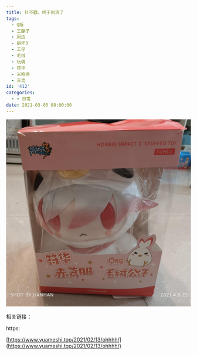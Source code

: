 ```yaml
---
title: 针不戳，终于到货了
tags:
  - Q版
  - 三蹦子
  - 周边
  - 崩坏3
  - 工仔
  - 毛绒
  - 玩偶
  - 符华
  - 米哈游
  - 赤鸢
id: '412'
categories:
  - - 日常
date: 2021-03-05 08:00:00
---
```


![](/wp-content/uploads/2021/04/IMG_20210408_222157.jpg)

相关链接：

https:

[https://www.yuameshi.top/2021/02/13/ohhhh/](https://www.yuameshi.top/2021/02/13/ohhhh/)